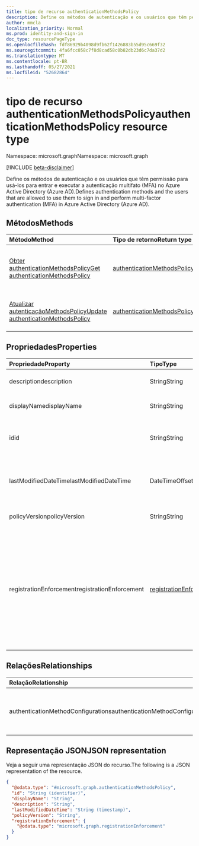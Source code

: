 ```yaml
---
title: tipo de recurso authenticationMethodsPolicy
description: Define os métodos de autenticação e os usuários que têm permissão para usá-los para entrar e executar a autenticação multifato (MFA).
author: mmcla
localization_priority: Normal
ms.prod: identity-and-sign-in
doc_type: resourcePageType
ms.openlocfilehash: fdf86929b4098d9fb62f1426883b55d95c669f32
ms.sourcegitcommit: 4fa6fcc058c7f8d8cad58c0b82db23d6c7da37d2
ms.translationtype: MT
ms.contentlocale: pt-BR
ms.lasthandoff: 05/27/2021
ms.locfileid: "52682864"
---
```

# <a name="authenticationmethodspolicy-resource-type"></a><span data-ttu-id="6e66f-103">tipo de recurso authenticationMethodsPolicy</span><span class="sxs-lookup"><span data-stu-id="6e66f-103">authenticationMethodsPolicy resource type</span></span>

<span data-ttu-id="6e66f-104">Namespace: microsoft.graph</span><span class="sxs-lookup"><span data-stu-id="6e66f-104">Namespace: microsoft.graph</span></span>

[!INCLUDE [beta-disclaimer](../../includes/beta-disclaimer.md)]

<span data-ttu-id="6e66f-105">Define os métodos de autenticação e os usuários que têm permissão para usá-los para entrar e executar a autenticação multifato (MFA) no Azure Active Directory (Azure AD).</span><span class="sxs-lookup"><span data-stu-id="6e66f-105">Defines authentication methods and the users that are allowed to use them to sign in and perform multi-factor authentication (MFA) in Azure Active Directory (Azure AD).</span></span>

## <a name="methods"></a><span data-ttu-id="6e66f-106">Métodos</span><span class="sxs-lookup"><span data-stu-id="6e66f-106">Methods</span></span>
|<span data-ttu-id="6e66f-107">Método</span><span class="sxs-lookup"><span data-stu-id="6e66f-107">Method</span></span>|<span data-ttu-id="6e66f-108">Tipo de retorno</span><span class="sxs-lookup"><span data-stu-id="6e66f-108">Return type</span></span>|<span data-ttu-id="6e66f-109">Descrição</span><span class="sxs-lookup"><span data-stu-id="6e66f-109">Description</span></span>|
|:---|:---|:---|
|[<span data-ttu-id="6e66f-110">Obter authenticationMethodsPolicy</span><span class="sxs-lookup"><span data-stu-id="6e66f-110">Get authenticationMethodsPolicy</span></span>](../api/authenticationmethodspolicy-get.md)|[<span data-ttu-id="6e66f-111">authenticationMethodsPolicy</span><span class="sxs-lookup"><span data-stu-id="6e66f-111">authenticationMethodsPolicy</span></span>](../resources/authenticationmethodspolicy.md)|<span data-ttu-id="6e66f-112">Leia as propriedades e as relações de um [objeto authenticationMethodsPolicy.](../resources/authenticationmethodspolicy.md)</span><span class="sxs-lookup"><span data-stu-id="6e66f-112">Read the properties and relationships of an [authenticationMethodsPolicy](../resources/authenticationmethodspolicy.md) object.</span></span>|
|[<span data-ttu-id="6e66f-113">Atualizar autenticaçãoMethodsPolicy</span><span class="sxs-lookup"><span data-stu-id="6e66f-113">Update authenticationMethodsPolicy</span></span>](../api/authenticationmethodspolicy-update.md)|[<span data-ttu-id="6e66f-114">authenticationMethodsPolicy</span><span class="sxs-lookup"><span data-stu-id="6e66f-114">authenticationMethodsPolicy</span></span>](../resources/authenticationmethodspolicy.md)|<span data-ttu-id="6e66f-115">Atualize as propriedades de [um objeto authenticationMethodsPolicy.](../resources/authenticationmethodspolicy.md)</span><span class="sxs-lookup"><span data-stu-id="6e66f-115">Update the properties of an [authenticationMethodsPolicy](../resources/authenticationmethodspolicy.md) object.</span></span>|

## <a name="properties"></a><span data-ttu-id="6e66f-116">Propriedades</span><span class="sxs-lookup"><span data-stu-id="6e66f-116">Properties</span></span>
|<span data-ttu-id="6e66f-117">Propriedade</span><span class="sxs-lookup"><span data-stu-id="6e66f-117">Property</span></span>|<span data-ttu-id="6e66f-118">Tipo</span><span class="sxs-lookup"><span data-stu-id="6e66f-118">Type</span></span>|<span data-ttu-id="6e66f-119">Descrição</span><span class="sxs-lookup"><span data-stu-id="6e66f-119">Description</span></span>|
|:---|:---|:---|
|<span data-ttu-id="6e66f-120">description</span><span class="sxs-lookup"><span data-stu-id="6e66f-120">description</span></span>|<span data-ttu-id="6e66f-121">String</span><span class="sxs-lookup"><span data-stu-id="6e66f-121">String</span></span>|<span data-ttu-id="6e66f-122">Uma descrição da política.</span><span class="sxs-lookup"><span data-stu-id="6e66f-122">A description of the policy.</span></span>|
|<span data-ttu-id="6e66f-123">displayName</span><span class="sxs-lookup"><span data-stu-id="6e66f-123">displayName</span></span>|<span data-ttu-id="6e66f-124">String</span><span class="sxs-lookup"><span data-stu-id="6e66f-124">String</span></span>|<span data-ttu-id="6e66f-125">O nome da política.</span><span class="sxs-lookup"><span data-stu-id="6e66f-125">The name of the policy.</span></span>|
|<span data-ttu-id="6e66f-126">id</span><span class="sxs-lookup"><span data-stu-id="6e66f-126">id</span></span>|<span data-ttu-id="6e66f-127">String</span><span class="sxs-lookup"><span data-stu-id="6e66f-127">String</span></span>|<span data-ttu-id="6e66f-128">O identificador da política.</span><span class="sxs-lookup"><span data-stu-id="6e66f-128">The identifier of the policy.</span></span> <span data-ttu-id="6e66f-129">Herdado da [entidade](../resources/entity.md).</span><span class="sxs-lookup"><span data-stu-id="6e66f-129">Inherited from [entity](../resources/entity.md).</span></span>|
|<span data-ttu-id="6e66f-130">lastModifiedDateTime</span><span class="sxs-lookup"><span data-stu-id="6e66f-130">lastModifiedDateTime</span></span>|<span data-ttu-id="6e66f-131">DateTimeOffset</span><span class="sxs-lookup"><span data-stu-id="6e66f-131">DateTimeOffset</span></span>|<span data-ttu-id="6e66f-132">A data e a hora da última atualização para a política.</span><span class="sxs-lookup"><span data-stu-id="6e66f-132">The date and time of the last update to the policy.</span></span>|
|<span data-ttu-id="6e66f-133">policyVersion</span><span class="sxs-lookup"><span data-stu-id="6e66f-133">policyVersion</span></span>|<span data-ttu-id="6e66f-134">String</span><span class="sxs-lookup"><span data-stu-id="6e66f-134">String</span></span>|<span data-ttu-id="6e66f-135">A versão da política em uso.</span><span class="sxs-lookup"><span data-stu-id="6e66f-135">The version of the policy in use.</span></span>|
|<span data-ttu-id="6e66f-136">registrationEnforcement</span><span class="sxs-lookup"><span data-stu-id="6e66f-136">registrationEnforcement</span></span>|[<span data-ttu-id="6e66f-137">registrationEnforcement</span><span class="sxs-lookup"><span data-stu-id="6e66f-137">registrationEnforcement</span></span>](../resources/registrationenforcement.md)|<span data-ttu-id="6e66f-138">Impor o registro no momento da inscrição.</span><span class="sxs-lookup"><span data-stu-id="6e66f-138">Enforce registration at sign-in time.</span></span> <span data-ttu-id="6e66f-139">Essa propriedade pode ser usada para lembrar os usuários de configurar métodos de autenticação direcionados.</span><span class="sxs-lookup"><span data-stu-id="6e66f-139">This property can be used to remind users to set up targeted authentication methods.</span></span>|

## <a name="relationships"></a><span data-ttu-id="6e66f-140">Relações</span><span class="sxs-lookup"><span data-stu-id="6e66f-140">Relationships</span></span>
|<span data-ttu-id="6e66f-141">Relação</span><span class="sxs-lookup"><span data-stu-id="6e66f-141">Relationship</span></span>|<span data-ttu-id="6e66f-142">Tipo</span><span class="sxs-lookup"><span data-stu-id="6e66f-142">Type</span></span>|<span data-ttu-id="6e66f-143">Descrição</span><span class="sxs-lookup"><span data-stu-id="6e66f-143">Description</span></span>|
|:---|:---|:---|
|<span data-ttu-id="6e66f-144">authenticationMethodConfigurations</span><span class="sxs-lookup"><span data-stu-id="6e66f-144">authenticationMethodConfigurations</span></span>|<span data-ttu-id="6e66f-145">[coleção authenticationMethodConfiguration](../resources/authenticationmethodconfiguration.md)</span><span class="sxs-lookup"><span data-stu-id="6e66f-145">[authenticationMethodConfiguration](../resources/authenticationmethodconfiguration.md) collection</span></span>|<span data-ttu-id="6e66f-146">Representa as configurações de cada método de autenticação.</span><span class="sxs-lookup"><span data-stu-id="6e66f-146">Represents the settings for each authentication method.</span></span>|

## <a name="json-representation"></a><span data-ttu-id="6e66f-147">Representação JSON</span><span class="sxs-lookup"><span data-stu-id="6e66f-147">JSON representation</span></span>
<span data-ttu-id="6e66f-148">Veja a seguir uma representação JSON do recurso.</span><span class="sxs-lookup"><span data-stu-id="6e66f-148">The following is a JSON representation of the resource.</span></span>
<!-- {
  "blockType": "resource",
  "keyProperty": "id",
  "@odata.type": "microsoft.graph.authenticationMethodsPolicy",
  "baseType": "microsoft.graph.entity",
  "openType": false
}
-->
``` json
{
  "@odata.type": "#microsoft.graph.authenticationMethodsPolicy",
  "id": "String (identifier)",
  "displayName": "String",
  "description": "String",
  "lastModifiedDateTime": "String (timestamp)",
  "policyVersion": "String",
  "registrationEnforcement": {
    "@odata.type": "microsoft.graph.registrationEnforcement"
  } 
}
```
